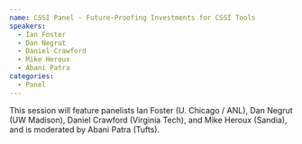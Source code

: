 ```yaml
---
name: CSSI Panel - Future-Proofing Investments for CSSI Tools
speakers:
  - Ian Foster
  - Dan Negrut
  - Daniel Crawford
  - Mike Heroux
  - Abani Patra
categories:
  - Panel
---
```


This session will feature panelists Ian Foster (U. Chicago / ANL), Dan Negrut
(UW Madison), Daniel Crawford (Virginia Tech), and Mike Heroux (Sandia), and is
moderated by Abani Patra (Tufts).
